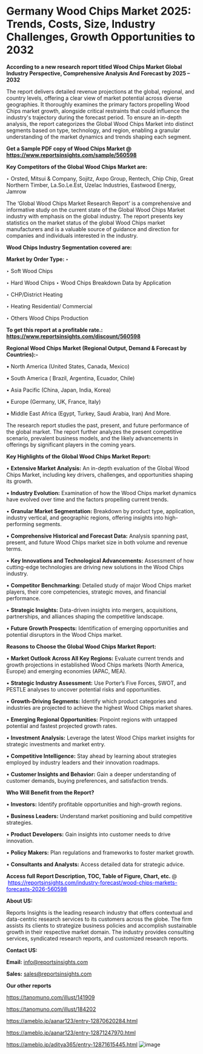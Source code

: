 # Germany Wood Chips Market 2025: Trends, Costs, Size, Industry Challenges, Growth Opportunities to 2032

<strong>According to a new research report titled Wood Chips Market Global Industry Perspective, Comprehensive Analysis And Forecast by 2025 – 2032</strong>

The report delivers detailed revenue projections at the global, regional, and country levels, offering a clear view of market potential across diverse geographies. It thoroughly examines the primary factors propelling Wood Chips market growth, alongside critical restraints that could influence the industry's trajectory during the forecast period. To ensure an in-depth analysis, the report categorizes the Global Wood Chips Market into distinct segments based on type, technology, and region, enabling a granular understanding of the market dynamics and trends shaping each segment.

<strong>Get a Sample PDF copy of Wood Chips Market </strong><strong>@<a href=https://www.reportsinsights.com/sample/560598 style=color:#0000ff;> https://www.reportsinsights.com/sample/560598</a></strong></font>

<strong>Key Competitors of the Global Wood Chips Market are:</strong>

‣ Orsted, Mitsui & Company, Sojitz, Axpo Group, Rentech, Chip Chip, Great Northern Timber, La.So.Le.Est, Uzelac Industries, Eastwood Energy, Jamrow

The ‘Global Wood Chips Market Research Report’ is a comprehensive and informative study on the current state of the Global Wood Chips Market industry with emphasis on the global industry. The report presents key statistics on the market status of the global Wood Chips market manufacturers and is a valuable source of guidance and direction for companies and individuals interested in the industry.

<strong>Wood Chips Industry Segmentation covered are:</strong>

<strong>Market by Order Type: </strong>
‣ 

‣ Soft Wood Chips

‣ Hard Wood Chips
‣ Wood Chips Breakdown Data by Application

‣ CHP/District Heating

‣ Heating Residential/ Commercial

‣ Others
Wood Chips Production

<strong>To get this report at a profitable rate.: <a href=https://www.reportsinsights.com/discount/560598 style=color:#0000ff;>https://www.reportsinsights.com/discount/560598</a></strong></font>

<strong>Regional Wood Chips Market (Regional Output, Demand &amp; Forecast by Countries):-</strong>

• North America (United States, Canada, Mexico)

• South America ( Brazil, Argentina, Ecuador, Chile)

• Asia Pacific (China, Japan, India, Korea)

• Europe (Germany, UK, France, Italy)

• Middle East Africa (Egypt, Turkey, Saudi Arabia, Iran) And More.

The research report studies the past, present, and future performance of the global market. The report further analyzes the present competitive scenario, prevalent business models, and the likely advancements in offerings by significant players in the coming years.

<strong>Key Highlights of the Global Wood Chips Market Report:</strong>

• <strong>Extensive Market Analysis:</strong> An in-depth evaluation of the Global Wood Chips Market, including key drivers, challenges, and opportunities shaping its growth.

• <strong>Industry Evolution:</strong> Examination of how the Wood Chips market dynamics have evolved over time and the factors propelling current trends.

• <strong>Granular Market Segmentation:</strong> Breakdown by product type, application, industry vertical, and geographic regions, offering insights into high-performing segments.

• <strong>Comprehensive Historical and Forecast Data:</strong> Analysis spanning past, present, and future Wood Chips market size in both volume and revenue terms.

• <strong>Key Innovations and Technological Advancements:</strong> Assessment of how cutting-edge technologies are driving new solutions in the Wood Chips industry.

• <strong>Competitor Benchmarking:</strong> Detailed study of major Wood Chips market players, their core competencies, strategic moves, and financial performance.

• <strong>Strategic Insights:</strong> Data-driven insights into mergers, acquisitions, partnerships, and alliances shaping the competitive landscape.

• <strong>Future Growth Prospects:</strong> Identification of emerging opportunities and potential disruptors in the Wood Chips market.

<strong>Reasons to Choose the Global Wood Chips Market Report:</strong>

• <strong>Market Outlook Across All Key Regions:</strong> Evaluate current trends and growth projections in established Wood Chips markets (North America, Europe) and emerging economies (APAC, MEA).

• <strong>Strategic Industry Assessment:</strong> Use Porter’s Five Forces, SWOT, and PESTLE analyses to uncover potential risks and opportunities.

• <strong>Growth-Driving Segments:</strong> Identify which product categories and industries are projected to achieve the highest Wood Chips market shares.

• <strong>Emerging Regional Opportunities:</strong> Pinpoint regions with untapped potential and fastest projected growth rates.

• <strong>Investment Analysis:</strong> Leverage the latest Wood Chips market insights for strategic investments and market entry.

• <strong>Competitive Intelligence:</strong> Stay ahead by learning about strategies employed by industry leaders and their innovation roadmaps.

• <strong>Customer Insights and Behavior:</strong> Gain a deeper understanding of customer demands, buying preferences, and satisfaction trends.

<strong>Who Will Benefit from the Report?</strong>

• <strong>Investors:</strong> Identify profitable opportunities and high-growth regions.

• <strong>Business Leaders:</strong> Understand market positioning and build competitive strategies.

• <strong>Product Developers:</strong> Gain insights into customer needs to drive innovation.

• <strong>Policy Makers:</strong> Plan regulations and frameworks to foster market growth.

• <strong>Consultants and Analysts:</strong> Access detailed data for strategic advice.
</ul>
<strong>Access full Report Description, TOC, Table of Figure, Chart, etc. </strong>@  <a href=https://reportsinsights.com/industry-forecast/wood-chips-markets-forecasts-2026-560598 style=color:#0000ff;>https://reportsinsights.com/industry-forecast/wood-chips-markets-forecasts-2026-560598</a></font>

<strong><strong>About US</strong>:</strong>

Reports Insights is the leading research industry that offers contextual and data-centric research services to its customers across the globe. The firm assists its clients to strategize business policies and accomplish sustainable growth in their respective market domain. The industry provides consulting services, syndicated research reports, and customized research reports.

<strong>Contact US:</strong>

<p class=""""><b>Email:</b> <a href=mailto:info@reportsinsights.com>info@reportsinsights.com</a></p>
<p class=""""><b>Sales:</b> <a href=mailto:sales@reportsinsights.com>sales@reportsinsights.com</a></p>

<strong>Our other reports</strong>

<a href=https://tanomuno.com/illust/141909>https://tanomuno.com/illust/141909</a>

<a href=https://tanomuno.com/illust/184202>https://tanomuno.com/illust/184202</a>

<a href=https://ameblo.jp/aanar123/entry-12870620284.html>https://ameblo.jp/aanar123/entry-12870620284.html</a>

<a href=https://ameblo.jp/aanar123/entry-12871247970.html>https://ameblo.jp/aanar123/entry-12871247970.html</a>

<a href=https://ameblo.jp/aditya365/entry-12871615445.html>https://ameblo.jp/aditya365/entry-12871615445.html</a>
![image](https://github.com/user-attachments/assets/105627d3-92ed-4e84-bcd2-a9586580eafd)
